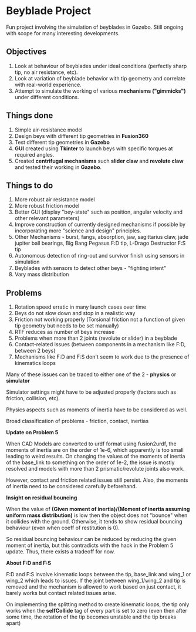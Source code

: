 # Beyblade Project

Fun project involving the simulation of beyblades in Gazebo. Still ongoing with scope for many interesting developments.

## Objectives ##
1) Look at behaviour of beyblades under ideal conditions (perfectly sharp tip, no air resistance, etc).
2) Look at variation of beyblade behavior with tip geometry and correlate with real-world experience.
3) Attempt to simulate the working of various **mechanisms ("gimmicks")** under different conditions.

## Things done

1. Simple air-resistance model
2. Design beys with different tip geometries in **Fusion360**
3. Test different tip geometries in **Gazebo**
4. **GUI** created using **Tkinter** to launch beys with specific torques at required angles.
5. Created **centrifugal mechanisms** such **slider claw** and **revolute claw** and tested their working in **Gazebo**.

## Things to do

1. More robust air resistance model 
2. More robust friction model
3. Better GUI (display "bey-state" such as position, angular velocity and other relevant parameters)
4. Improve construction of currently designed mechanisms if possible by incorporating more "science and design" principles.
5. Other Mechanisms -  burst, fangs, absorption, jaw, sagittarius claw, jade jupiter ball bearings, Big Bang Pegasus F:D tip, L-Drago Destructor F:S tip
6. Autonomous detection of ring-out and survivor finish using sensors in simulation
7. Beyblades with sensors to detect other beys - "fighting intent"
8. Vary mass distribution 

## Problems

1. Rotation speed erratic in many launch cases over time
2. Beys do not slow down and stop in a realistic way
3. Friction not working properly (Torsional friction not a function of given tip geometry but needs to be set manually)
4. RTF reduces as number of beys increase
5. Problems when more than 2 joints (revolute or slider) in a beyblade
6. Contact-related issues (between components in a mechanism like F:D, between 2 beys)
7. Mechanisms like F:D and F:S don't seem to work due to the presence of kinematics loops

Many of these issues can be traced to either one of the 2 - **physics** or **simulator**

Simulator settings might have to be adjusted properly (factors such as friction, collision, etc).

Physics aspects such as moments of inertia have to be considered as well.

Broad classification of problems - friction, contact, inertias

**Update on Problem 5**

When CAD Models are converted to urdf format using fusion2urdf, the moments of inertia are on the order of 1e-6, which apparently is too small leading to weird results. On changing the values of the moments of inertia of the base_link to something on the order of 1e-2, the issue is mostly resolved and models with more than 2 prismatic/revolute joints also work.

However, contact and friction related issues still persist. Also, the moments of inertia need to be considered carefully beforehand.

**Insight on residual bouncing**

When the value of **(Given moment of inertia)/(Moment of inertia assuming uniform mass distribution)** is low then the object does not "bounce" when it collides with the ground. Otherwise, it tends to show residual bouncing behaviour (even when coeff of restitution is 0).

So residual bouncing behaviour can be reduced by reducing the given moment of inertia, but this contradicts with the hack in the Problem 5 update. Thus, there exists a tradeoff for now.

**About F:D and F:S**

F:D and F:S involve kinematic loops between the tip, base_link and wing_1 or wing_2 which leads to issues. If the joint between wing_1/wing_2 and tip is removed and the mechanism is allowed to work based on just contact, it barely works but contact related issues arise.

On implementing the splitting method to create kinematic loops, the tip only works when the **selfCollide** tag of every part is set to zero (even then after some time, the rotation of the tip becomes unstable and the tip breaks apart)
